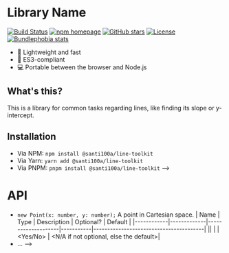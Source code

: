 # Library Name

[![Build Status][workflow badge]][repo actions]
[![npm homepage][npm badge]][npm home]
[![GitHub stars][stars badge]][repo url]
[![License][license badge]][repo url]
[![Bundlephobia stats][bundlephobia badge]][bundlephobia url]

[workflow badge]: https://github.com/santi100a/line-toolkit/actions/workflows/ci.yml/badge.svg
[npm badge]: https://img.shields.io/npm/v/@santi100a/line-toolkit
[stars badge]: https://img.shields.io/github/stars/santi100a/line-toolkit.svg
[license badge]: https://img.shields.io/github/license/santi100a/line-toolkit.svg
[bundlephobia badge]: https://img.shields.io/bundlephobia/min/@santi100a/line-toolkit

[npm home]: https://npmjs.org/package/@santi100a/line-toolkit
[repo actions]: https://github.com/santi100a/line-toolkit/actions
[repo url]: https://github.com/santi100a/line-toolkit
[bundlephobia url]: https://bundlephobia.com/package/@santi100a/line-toolkit@latest

- 🚀 Lightweight and fast
- 👴 ES3-compliant
- 💻 Portable between the browser and Node.js

## What's this?

This is a library for common tasks regarding lines, like finding its slope or y-intercept.

## Installation

- Via NPM: `npm install @santi100a/line-toolkit`
- Via Yarn: `yarn add @santi100a/line-toolkit`
- Via PNPM: `pnpm install @santi100a/line-toolkit`
-->

# API



- `new Point(x: number, y: number);` A point in Cartesian space.
   | Name       |     Type    | Description        | Optional? | Default                                |
   |------------|-------------|--------------------|-----------|----------------------------------------|
   |<param name>|<param type> |<param description> | <Yes/No>  | <N/A if not optional, else the default>|
- ...
-->

<!-- ## Usage -->
<!-- Usage examples (code snippets) -->
<!-- 
Usage examples go here
* This is a very important step.
```typescript
```
-->
<!-- ## Contribute -->

<!-- Contribution hints and basic instructions -->
<!-- Example:
Wanna contribute? [File an issue](issues) or [pull request](pulls)! 
Look at [the contribution instructions](CONTRIBUTING.md) and make sure you follow the [contribution Code of Conduct](CODE_OF_CONDUCT.md).
-->

<!-- ## Disclaimers -->
<!-- Any disclaimers you may need. -->
<!--
**Hasn't been tested in an actual ES3 environment. Feel free to open an issue or pull request if you find any non-ES3 thing. See "Contribute" for instructions on how to do so.*

*^The source code is just a few kilobytes in size.*
-->